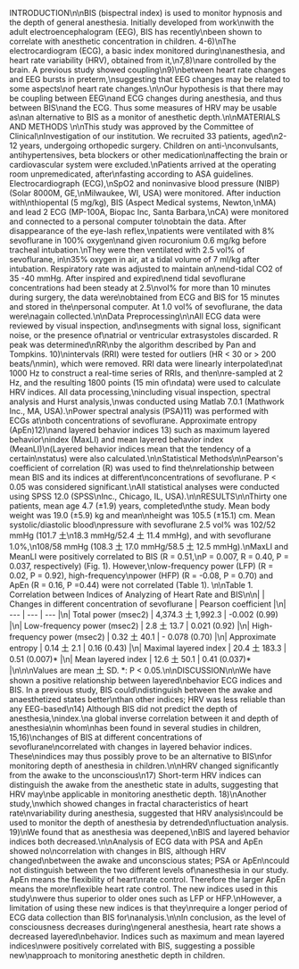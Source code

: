 INTRODUCTION\n\nBIS (bispectral index) is used to monitor hypnosis and the depth of general anesthesia. Initially developed from work\nwith the adult electroencephalogram (EEG), BIS has recently\nbeen shown to correlate with anesthetic concentration in children. 4-6)\nThe electrocardiogram (ECG), a basic index monitored during\nanesthesia, and heart rate variability (HRV), obtained from it,\n7,8)\nare controlled by the brain. A previous study showed coupling\n9)\nbetween heart rate changes and EEG bursts in preterm,\nsuggesting that EEG changes may be related to some aspects\nof heart rate changes.\n\nOur hypothesis is that there may be coupling between EEG\nand ECG changes during anesthesia, and thus between BIS\nand the ECG. Thus some measures of HRV may be usable as\nan alternative to BIS as a monitor of anesthetic depth.\n\nMATERIALS AND METHODS \n\nThis study was approved by the Committee of Clinical\nInvestigation of our institution. We recruited 33 patients, aged\n2- 12 years, undergoing orthopedic surgery. Children on anti-\nconvulsants, antihypertensives, beta blockers or other medication\naffecting the brain or cardiovascular system were excluded.\nPatients arrived at the operating room unpremedicated, after\nfasting according to ASA guidelines. Electrocardiograph (ECG),\nSpO2 and noninvasive blood pressure (NIBP) (Solar 8000M, GE,\nMilwaukee, WI, USA) were monitored. After induction with\nthiopental (5 mg/kg), BIS (Aspect Medical systems, Newton,\nMA) and lead 2 ECG (MP-100A, Biopac Inc, Santa Barbara,\nCA) were monitored and connected to a personal computer to\nobtain the data. After disappearance of the eye-lash reflex,\npatients were ventilated with 8% sevoflurane in 100% oxygen\nand given rocuronium 0.6 mg/kg before tracheal intubation.\nThey were then ventilated with 2.5 vol% of sevoflurane, in\n35% oxygen in air, at a tidal volume of 7 ml/kg after intubation. Respiratory rate was adjusted to maintain an\nend-tidal CO2 of 35 -40 mmHg. After inspired and expired\nend tidal sevoflurane concentrations had been steady at 2.5\nvol% for more than 10 minutes during surgery, the data were\nobtained from ECG and BIS for 15 minutes and stored in the\npersonal computer. At 1.0 vol% of sevoflurane, the data were\nagain collected.\n\nData Preprocessing\n\nAll ECG data were reviewed by visual inspection, and\nsegments with signal loss, significant noise, or the presence of\natrial or ventricular extrasystoles discarded. R peak was determined\nRR\nby the algorithm described by Pan and Tompkins. 10)\nintervals (RRI) were tested for outliers (HR < 30 or > 200 beats/\nmin), which were removed. RRI data were linearly interpolated\nat 1000 Hz to construct a real-time series of RRIs, and then\nre-sampled at 2 Hz, and the resulting 1800 points (15 min of\ndata) were used to calculate HRV indices. All data processing,\nincluding visual inspection, spectral analysis and Hurst analysis,\nwas conducted using Matlab 7.0.1 (Mathwork Inc., MA, USA).\nPower spectral analysis (PSA)11) was performed with ECGs at\nboth concentrations of sevoflurane. Approximate entropy (ApEn)12)\nand layered behavior indices 13) such as maximum layered behavior\nindex (MaxLI) and mean layered behavior index (MeanLI)\n(Layered behavior indices mean that the tendency of a certain\nstatus) were also calculated.\n\nStatistical Methods\n\nPearson's coefficient of correlation (R) was used to find the\nrelationship between mean BIS and its indices at different\nconcentrations of sevoflurane. P < 0.05 was considered significant.\nAll statistical analyses were conducted using SPSS 12.0 (SPSS\nInc., Chicago, IL, USA).\n\nRESULTS\n\nThirty one patients, mean age 4.7 (±1.9) years, completed\nthe study. Mean body weight was 19.0 (±5.9) kg and mean\nheight was 105.5 (±15.1) cm. Mean systolic/diastolic blood\npressure with sevoflurane 2.5 vol% was 102/52 mmHg (101.7 土\n18.3 mmHg/52.4 土 11.4 mmHg), and with sevoflurane 1.0%,\n108/58 mmHg (108.3 土 17.0 mmHg/58.5 土 12.5 mmHg).\nMaxLI and MeanLI were positively correlated to BIS (R = 0.51,\nP = 0.007, R = 0.40, P = 0.037, respectively) (Fig. 1). However,\nlow-frequency power (LFP) (R = 0.02, P = 0.92), high-frequency\npower (HFP) (R = -0.08, P = 0.70) and ApEn (R = 0.16, P =0.44) were not correlated (Table 1). \n\nTable 1. Correlation between Indices of Analyzing of Heart Rate and BIS\n\n|  | Changes in different concentration of sevoflurane | Pearson coefficient |\n| --- | --- | --- |\n| Total power (msec2) | 4,374.3 土 1,992.3 | -0.002 (0.99) |\n| Low-frequency power (msec2) | 2.8 土 13.7 | 0.021 (0.92) |\n| High-frequency power (msec2) | 0.32 土 40.1 | - 0.078 (0.70) |\n| Approximate entropy | 0.14 土 2.1 | 0.16 (0.43) |\n| Maximal layered index | 20.4 土 183.3 | 0.51 (0.007)* |\n| Mean layered index | 12.6 土 50.1 | 0.41 (0.037)* |\n\n\nValues are mean 土 SD. *: P < 0.05.\n\nDISCUSSION\n\nWe have shown a positive relationship between layered\nbehavior ECG indices and BIS. In a previous study, BIS could\ndistinguish between the awake and anaesthetized states better\nthan other indices; HRV was less reliable than any EEG-based\n14) Although BIS did not predict the depth of anesthesia,\nindex.\na global inverse correlation between it and depth of anesthesia\nin whom\nhas been found in several studies in children, 15,16)\nchanges of BIS at different concentrations of sevoflurane\ncorrelated with changes in layered behavior indices. These\nindices may thus possibly prove to be an alternative to BIS\nfor monitoring depth of anesthesia in children.\n\nHRV changed significantly from the awake to the unconscious\n17) Short-term HRV indices can distinguish the awake from the anesthetic state in adults, suggesting that HRV may\nbe applicable in monitoring anesthetic depth. 18)\nAnother study,\nwhich showed changes in fractal characteristics of heart rate\nvariability during anesthesia, suggested that HRV analysis\ncould be used to monitor the depth of anesthesia by detrended\nfluctuation analysis. 19)\nWe found that as anesthesia was deepened,\nBIS and layered behavior indices both decreased.\n\nAnalysis of ECG data with PSA and ApEn showed no\ncorrelation with changes in BIS, although HRV changed\nbetween the awake and unconscious states; PSA or ApEn\ncould not distinguish between the two different levels of\nanesthesia in our study. ApEn means the flexibility of heart\nrate control. Therefore the larger ApEn means the more\nflexible heart rate control. The new indices used in this study\nwere thus superior to older ones such as LFP or HFP.\nHowever, a limitation of using these new indices is that they\nrequire a longer period of ECG data collection than BIS for\nanalysis.\n\nIn conclusion, as the level of consciousness decreases during\ngeneral anesthesia, heart rate shows a decreased layered\nbehavior. Indices such as maximum and mean layered indices\nwere positively correlated with BIS, suggesting a possible new\napproach to monitoring anesthetic depth in children.